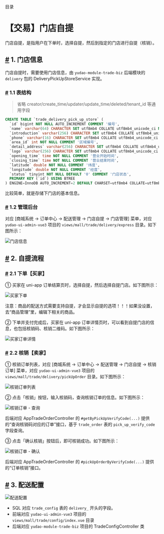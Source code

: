 目录

# 【交易】门店自提

门店自提，是指用户在下单时，选择自提，然后到指定的门店进行自提（核销）。

## [#](#_1-门店信息) 1. 门店信息

门店自提时，需要使用门店信息，由 `yudao-module-trade-biz` 后端模块的 `delivery` 包的 DeliveryPickUpStoreService 实现。

### [#](#_1-1-表结构) 1.1 表结构

> 省略 creator/create\_time/updater/update\_time/deleted/tenant\_id 等通用字段

```sql
CREATE TABLE `trade_delivery_pick_up_store` (
  `id` bigint NOT NULL AUTO_INCREMENT COMMENT '编号',
  `name` varchar(64) CHARACTER SET utf8mb4 COLLATE utf8mb4_unicode_ci NOT NULL COMMENT '门店名称',
  `introduction` varchar(256) CHARACTER SET utf8mb4 COLLATE utf8mb4_unicode_ci DEFAULT NULL COMMENT '门店简介',
  `phone` varchar(16) CHARACTER SET utf8mb4 COLLATE utf8mb4_unicode_ci NOT NULL COMMENT '门店手机',
  `area_id` int NOT NULL COMMENT '区域编号',
  `detail_address` varchar(256) CHARACTER SET utf8mb4 COLLATE utf8mb4_unicode_ci NOT NULL COMMENT '门店详细地址',
  `logo` varchar(256) CHARACTER SET utf8mb4 COLLATE utf8mb4_unicode_ci NOT NULL COMMENT '门店 logo',
  `opening_time` time NOT NULL COMMENT '营业开始时间',
  `closing_time` time NOT NULL COMMENT '营业结束时间',
  `latitude` double NOT NULL COMMENT '纬度',
  `longitude` double NOT NULL COMMENT '经度',
  `status` tinyint NOT NULL DEFAULT '0' COMMENT '门店状态',
  PRIMARY KEY (`id`) USING BTREE
) ENGINE=InnoDB AUTO_INCREMENT=2 DEFAULT CHARSET=utf8mb4 COLLATE=utf8mb4_unicode_ci COMMENT='自提门店';

```

比较简单，就是存储下门店的基本信息。

### [#](#_1-2-管理后台) 1.2 管理后台

对应 \[商城系统 -> 订单中心 -> 配送管理 -> 门店自提 -> 门店管理\] 菜单，对应 `yudao-ui-admin-vue3` 项目的 `views/mall/trade/delivery/express` 目录。如下图所示：

![门店信息](./static/门店信息-管理后台.png)

## [#](#_2-自提流程) 2. 自提流程
### [#](#_2-1-下单【买家】) 2.1 下单【买家】

① 买家在 uni-app 订单结算页时，选择自提，然后选择自提门店。如下图所示：

![买家下单](./static/买家下单.png)

注意：商品的配送方式需要支持自提，才会显示自提的选项！！！如果没设置，去“商品管理”里，编辑下相关的商品。

② 下单并支付完成后，买家在 uni-app 订单详情页时，可以看到自提门店的信息，也包括核销码、核销二维码。如下图所示：

![买家订单详情](./static/买家订单详情.png)

### [#](#_2-2-核销【卖家】) 2.2 核销【卖家】

① 核销订单列表，对应 \[商城系统 -> 订单中心 -> 配送管理 -> 门店自提 -> 核销订单\] 菜单，对应 `yudao-ui-admin-vue3` 项目的 `views/mall/trade/delivery/pickUpOrder` 目录。如下图所示：

![核销订单列表](./static/核销订单列表-管理后台.png)

② 点击「核销」按钮，输入核销码，查询核销订单的信息。如下图所示：

![核销订单 - 查询](./static/核销订单-管理后台.png)

后端对应 AppTradeOrderController 的 `#getByPickUpVerifyCode(...)` 提供的“查询核销码对应的订单”接口，基于 `trade_order` 表的 `pick_up_verify_code` 字段查询。

③ 点击「确认核销」按钮后，即可核销成功。如下图所示：

![核销订单 - 确认](./static/核销订单2-管理后台.png)

后端对应 AppTradeOrderController 的 `#pickUpOrderByVerifyCode(...)` 提供的“订单核销”接口。

## [#](#_3-配送配置) 3. 配送配置

![配送配置](./static/配送配置.png)

*   SQL 对应 `trade_config` 表的 `delivery_` 开头的字段。
*   前端对应 `yudao-ui-admin-vue3` 项目的 `views/mall/trade/config/index.vue` 目录
*   后端对应 `yudao-module-trade-biz` 项目的 TradeConfigController 类